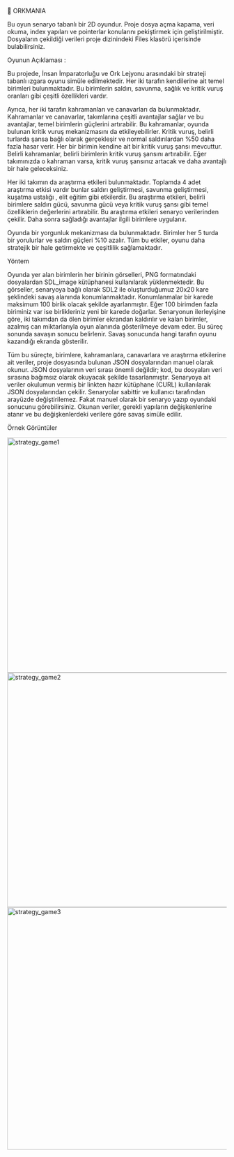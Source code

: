 🐉 ORKMANIA

Bu oyun senaryo tabanlı bir 2D oyundur. Proje dosya açma kapama, veri okuma, index yapıları ve pointerlar konularını pekiştirmek için geliştirilmiştir. Dosyaların çekildiği verileri proje dizinindeki Files klasörü içerisinde bulabilirsiniz.

Oyunun Açıklaması :

Bu projede, İnsan İmparatorluğu ve Ork Lejyonu arasındaki bir strateji tabanlı ızgara oyunu simüle edilmektedir. Her iki tarafın kendilerine ait temel birimleri bulunmaktadır. Bu birimlerin saldırı, savunma, sağlık ve kritik vuruş oranları gibi çeşitli özellikleri vardır.

Ayrıca, her iki tarafın kahramanları ve canavarları da bulunmaktadır. Kahramanlar ve canavarlar, takımlarına çeşitli avantajlar sağlar ve bu avantajlar, temel birimlerin güçlerini artırabilir. Bu kahramanlar, oyunda bulunan kritik vuruş mekanizmasını da etkileyebilirler. Kritik vuruş, belirli turlarda şansa bağlı olarak gerçekleşir ve normal saldırılardan %50 daha fazla hasar verir. Her bir birimin kendine ait bir kritik vuruş şansı mevcuttur. Belirli kahramanlar, belirli birimlerin kritik vuruş şansını artırabilir. Eğer takımınızda o kahraman varsa, kritik vuruş şansınız artacak ve daha avantajlı bir hale geleceksiniz.

Her iki takımın da araştırma etkileri bulunmaktadır. Toplamda 4 adet araştırma etkisi vardır bunlar saldırı geliştirmesi, savunma geliştirmesi, kuşatma ustalığı , elit eğitim gibi etkilerdir. Bu araştırma etkileri, belirli birimlere saldırı gücü, savunma gücü veya kritik vuruş şansı gibi temel özelliklerin değerlerini artırabilir. Bu araştırma etkileri senaryo verilerinden çekilir. Daha sonra sağladığı avantajlar ilgili birimlere uygulanır.

Oyunda bir yorgunluk mekanizması da bulunmaktadır. Birimler her 5 turda bir yorulurlar ve saldırı güçleri %10 azalır. Tüm bu etkiler, oyunu daha stratejik bir hale getirmekte ve çeşitlilik sağlamaktadır.

Yöntem

Oyunda yer alan birimlerin her birinin görselleri, PNG formatındaki dosyalardan SDL_image kütüphanesi kullanılarak yüklenmektedir. Bu görseller, senaryoya bağlı olarak SDL2 ile oluşturduğumuz 20x20 kare şeklindeki savaş alanında konumlanmaktadır. Konumlanmalar bir karede maksimum 100 birlik olacak şekilde ayarlanmıştır. Eğer 100 birimden fazla biriminiz var ise birlikleriniz yeni bir karede doğarlar. Senaryonun ilerleyişine göre, iki takımdan da ölen birimler ekrandan kaldırılır ve kalan birimler, azalmış can miktarlarıyla oyun alanında gösterilmeye devam eder. Bu süreç sonunda savaşın sonucu belirlenir. Savaş sonucunda hangi tarafın oyunu kazandığı ekranda gösterilir.

Tüm bu süreçte, birimlere, kahramanlara, canavarlara ve araştırma etkilerine ait veriler, proje dosyasında bulunan JSON dosyalarından manuel olarak okunur. JSON dosyalarının veri sırası önemli değildir; kod, bu dosyaları veri sırasına bağımsız olarak okuyacak şekilde tasarlanmıştır. Senaryoya ait veriler okulumun vermiş bir linkten hazır kütüphane (CURL) kullanılarak JSON dosyalarından çekilir. Senaryolar sabittir ve kullanıcı tarafından arayüzde değiştirilemez. Fakat manuel olarak bir senaryo yazıp oyundaki sonucunu görebilirsiniz. Okunan veriler, gerekli yapıların değişkenlerine atanır ve bu değişkenlerdeki verilere göre savaş simüle edilir.  

Örnek Görüntüler

<img width="711" height="539" alt="strategy_game1" src="https://github.com/user-attachments/assets/5c7e0e21-c19f-4c06-b779-2b3b384fd035" />
<img width="710" height="538" alt="strategy_game2" src="https://github.com/user-attachments/assets/0afb40e3-50bd-42e5-a115-b968e5c99480" />
<img width="708" height="556" alt="strategy_game3" src="https://github.com/user-attachments/assets/274b5f61-d6cc-4f36-a9f4-a17c18d56e46" />

